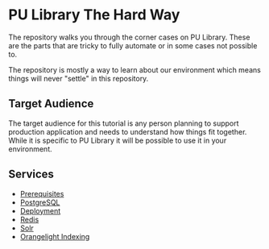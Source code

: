 # PU Library The Hard Way

The repository walks you through the corner cases on PU Library. These are the
parts that are tricky to fully automate or in some cases not possible to.

The repository is mostly a way to learn about our environment which means things
will never "settle" in this repository.

## Target Audience

The target audience for this tutorial is any person planning to support
production application and needs to understand how things fit together. While it
is specific to PU Library it will be possible to use it in your environment.

## Services

* [Prerequisites](services/prerequisites.md)
* [PostgreSQL](services/postgresql.md)
* [Deployment](services/deployment.md)
* [Redis](services/redis.md)
* [Solr](services/solr.md)
* [Orangelight Indexing](services/orangelight-indexing.md)
